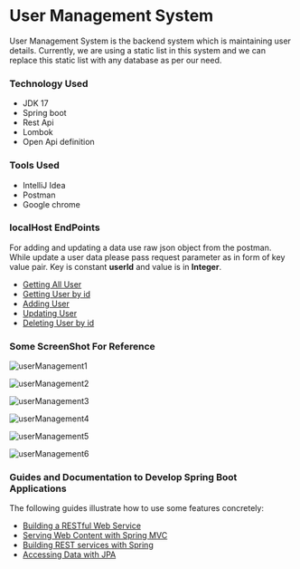 # User Management System
User Management System is the backend system which is maintaining user details.
Currently, we are using a static list in this system and we can replace this static list
with any database as per our need.

### Technology Used
* JDK 17
* Spring boot
* Rest Api
* Lombok
* Open Api definition

### Tools Used
* IntelliJ Idea
* Postman
* Google chrome

### localHost EndPoints
For adding and updating a data use raw json object from the postman.
While update a user data please pass request parameter as in form of key value pair.
Key is constant **userId** and value is in **Integer**.

* [Getting All User](http://localhost:8080/api/v1/user/getUsers)
* [Getting User by id](http://localhost:8080/api/v1/user/getUser/1)
* [Adding User](http://localhost:8080/api/v1/user/addUser)
* [Updating User](http://localhost:8080/api/v1/user/updateUser)
* [Deleting User by id](http://localhost:8080/api/v1/user/deleteUser)

### Some ScreenShot For Reference
![userManagement1](https://user-images.githubusercontent.com/53900505/218702269-2299831c-5cac-4b5d-8374-2a19850de228.png)

![userManagement2](https://user-images.githubusercontent.com/53900505/218703338-cc9630b2-b53b-49a7-9df7-49723ce4a4b8.png)

![userManagement3](https://user-images.githubusercontent.com/53900505/218703346-fae3bd6d-5fb4-4fde-9e69-4c51dd03e275.png)

![userManagement4](https://user-images.githubusercontent.com/53900505/218703350-0fabf20a-db08-40ae-b648-dcb91b398bdf.png)

![userManagement5](https://user-images.githubusercontent.com/53900505/218703359-55d02abe-43f0-4788-a47e-8a48cca4f27c.png)

![userManagement6](https://user-images.githubusercontent.com/53900505/218703367-77556054-970a-4065-a838-d649473ffe8f.png)


### Guides and Documentation to Develop Spring Boot Applications
The following guides illustrate how to use some features concretely:

* [Building a RESTful Web Service](https://spring.io/guides/gs/rest-service/)
* [Serving Web Content with Spring MVC](https://spring.io/guides/gs/serving-web-content/)
* [Building REST services with Spring](https://spring.io/guides/tutorials/rest/)
* [Accessing Data with JPA](https://spring.io/guides/gs/accessing-data-jpa/)

